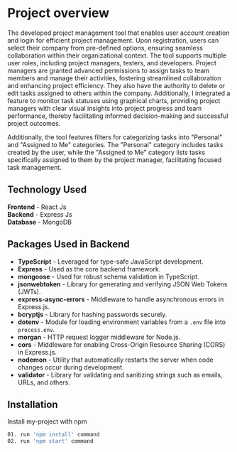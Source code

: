 
# Project overview

The developed project management tool that enables user account creation and login for efficient project management. Upon registration, users can select their company from pre-defined options, ensuring seamless collaboration within their organizational context. The tool supports multiple user roles, including project managers, testers, and developers. Project managers are granted advanced permissions to assign tasks to team members and manage their activities, fostering streamlined collaboration and enhancing project efficiency. They also have the authority to delete or edit tasks assigned to others within the company. Additionally, I integrated a feature to monitor task statuses using graphical charts, providing project managers with clear visual insights into project progress and team performance, thereby facilitating informed decision-making and successful project outcomes.

Additionally, the tool features filters for categorizing tasks into "Personal" and "Assigned to Me" categories. The "Personal" category includes tasks created by the user, while the "Assigned to Me" category lists tasks specifically assigned to them by the project manager, facilitating focused task management.

## Technology Used

**Frontend** - React Js  
**Backend** - Express Js  
**Database** - MongoDB


## Packages Used in Backend

- **TypeScript** - Leveraged for type-safe JavaScript development.
- **Express** - Used as the core backend framework.
- **mongoose** - Used for robust schema validation in TypeScript.
- **jsonwebtoken** - Library for generating and verifying JSON Web Tokens (JWTs).
- **express-async-errors** - Middleware to handle asynchronous errors in Express.js.
- **bcryptjs** - Library for hashing passwords securely.
- **dotenv** - Module for loading environment variables from a `.env` file into `process.env`.
- **morgan** - HTTP request logger middleware for Node.js.
- **cors** - Middleware for enabling Cross-Origin Resource Sharing (CORS) in Express.js.
- **nodemon** - Utility that automatically restarts the server when code changes occur during development.
- **validator** - Library for validating and sanitizing strings such as emails, URLs, and others.

## Installation

Install my-project with npm

```bash
01. run 'npm install' command
02. run 'npm start' command

```
    
